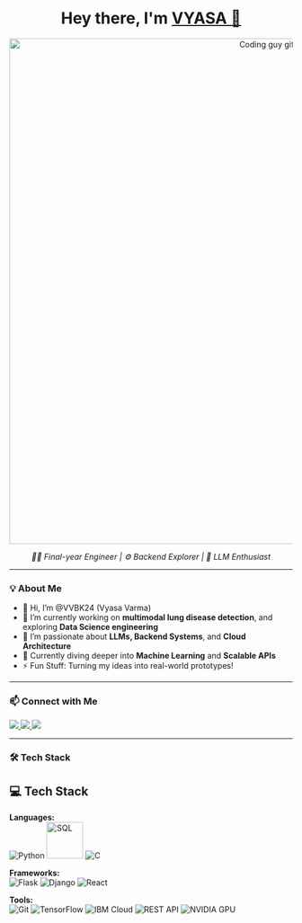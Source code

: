 <h1 align="center">Hey there, I'm <a href="https://github.com/VVBK24" target="_blank">VYASA 👋</a></h1>

<p align="center">
  <img src="https://user-images.githubusercontent.com/10498744/210012254-234538ff-d198-48aa-8964-37e6fd45d227.gif" width="900px" alt="Coding guy gif" />
</p>

<p align="center">
  <em>👨‍💻 Final-year Engineer | ⚙️ Backend Explorer | 🤖 LLM Enthusiast</em>
</p>

---

### 💡 About Me

- 👋 Hi, I’m @VVBK24 (Vyasa Varma)
- 🔭 I’m currently working on **multimodal lung disease detection**, and exploring **Data Science engineering**
- 👀 I’m passionate about **LLMs, Backend Systems**, and **Cloud Architecture**
- 🌱 Currently diving deeper into **Machine Learning** and **Scalable APIs**
- ⚡ Fun Stuff: Turning my ideas into real-world prototypes!

---

### 📫 Connect with Me

<p align="left">
  <a href="mailto:bkvyasavarma1ise2025@gmail.com">
    <img src="https://img.shields.io/badge/Email-D14836?style=for-the-badge&logo=gmail&logoColor=white" />
  </a>
  <a href="https://www.linkedin.com/in/bk-vyasa-varma-899b58252/" target="_blank">
    <img src="https://img.shields.io/badge/LinkedIn-0A66C2?style=for-the-badge&logo=linkedin&logoColor=white" />
  </a>
  <a href="https://github.com/VVBK24" target="_blank">
    <img src="https://img.shields.io/badge/GitHub-100000?style=for-the-badge&logo=github&logoColor=white" />
  </a>
</p>

---

### 🛠️ Tech Stack

<h2>💻 Tech Stack</h2>

<p>
  <strong>Languages:</strong><br>
  <img src="https://img.shields.io/badge/Python-3776AB?style=flat&logo=python&logoColor=white" alt="Python" />
  <img src="https://img.shields.io/badge/mysql-4479A1?style=for-the-badge&logo=mysql&logoColor=white" alt="SQL" width="65px"/>
  <img src="https://img.shields.io/badge/C-00599C?style=flat&logo=c&logoColor=white" alt="C" />
</p>

<p>
  <strong>Frameworks:</strong><br>
  <img src="https://img.shields.io/badge/Flask-000000?style=flat&logo=flask&logoColor=white" alt="Flask" />
  <img src="https://img.shields.io/badge/Django-092E20?style=flat&logo=django&logoColor=white" alt="Django" />
  <img src="https://img.shields.io/badge/React-20232A?style=flat&logo=react&logoColor=61DAFB" alt="React" />
</p>

<p>
  <strong>Tools:</strong><br>
  <img src="https://img.shields.io/badge/Git-F05032?style=flat&logo=git&logoColor=white" alt="Git" />
  <img src="https://img.shields.io/badge/TensorFlow-FF6F00?style=flat&logo=tensorflow&logoColor=white" alt="TensorFlow" />
  <img src="https://img.shields.io/badge/IBM%20Cloud-1261FE?style=flat&logo=ibmcloud&logoColor=white" alt="IBM Cloud" />
  <img src="https://img.shields.io/badge/REST%20API-4B8BBE?style=flat&logo=swagger&logoColor=white" alt="REST API" />
  <img src="https://img.shields.io/badge/GPU-NVIDIA-76B900?style=flat&logo=nvidia&logoColor=white" alt="NVIDIA GPU" />
</p>

